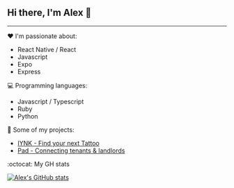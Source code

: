 ## Hi there, I'm Alex 👋
---

❤️ I'm passionate about:

- React Native / React
- Javascript
- Expo
- Express


💻 Programming languages:

- Javascript / Typescript
- Ruby
- Python


🚀 Some of my projects:

- [IYNK - Find your next Tattoo](http://iynk.com/)
- [Pad - Connecting tenants & landlords](https://pad.co.uk)


:octocat: My GH stats

[![Alex's GitHub stats](https://github-readme-stats.vercel.app/api?username=alexpchin)](https://github.com/alexpchini)

